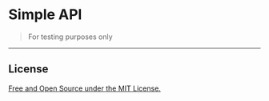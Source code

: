 # Simple API

> For testing purposes only

---

## License

[Free and Open Source under the MIT License.](LICENSE)

